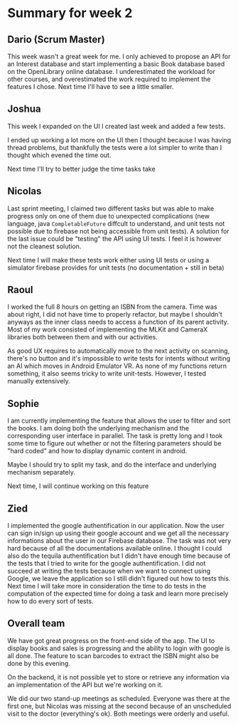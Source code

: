 # Summary for week 2

## Dario (Scrum Master)

This week wasn't a great week for me. I only achieved to propose an API for an Interest database and start implementing a basic Book
database based on the OpenLibrary online database. I underestimated the workload for other courses, and overestimated the
work required to implement the features I chose. Next time I'll have to see a little smaller.

## Joshua

This week I expanded on the UI I created last week and added a few tests. 

I ended up working a lot more on the UI  then I thought because I was having thread problems,
but thankfully the tests were a lot simpler to write than I thought which evened the time out.

Next time I'll try to better judge the time tasks take

## Nicolas

Last sprint meeting, I claimed two different tasks but was able to make progress only on one of them due to unexpected complications (new language, java `CompletableFuture` diffcult to understand, and unit tests not possible due to firebase not being accessible from unit tests). A solution for the last issue could be "testing" the API using UI tests. I feel it is however not the cleanest solution.

Next time I will make these tests work either using UI tests or using a simulator firebase provides for unit tests (no documentation + still in beta)

## Raoul

I worked the full 8 hours on getting an ISBN from the camera. Time was about right, 
I did not have time to properly refactor, but maybe I shouldn't anyways as the inner class needs to access
a function of its parent activity. Most of my work consisted of implementing the MLKit and CameraX libraries both between
them and with our activities.

As good UX requires to automatically move to the next activity on scanning, there's no button and it's impossible to
write tests for intents without writing an AI which moves in Android Emulator VR. As none of my functions return something,
it also seems tricky to write unit-tests. However, I tested manually extensively.

## Sophie

I am currently implementing the feature that allows the user to filter and sort the books. 
I am doing both the underlying mechanism and the corresponding user interface in parallel. 
The task is pretty long and I took some time to figure out whether or not the filtering parameters should be "hard coded"
and how to display dynamic content in android.

Maybe I should try to split my task, and do the interface and underlying mechanism separately. 

Next time, I will continue working on this feature

## Zied

I implemented the google authentification in our application. Now the user can sign in/sign up using their google account and we get all the necessary informations about the user in our Firebase database. The task was not very hard because of all the documentations available online. I thought I could also do the tequila authentification but I didn't have enough time because of the tests that I tried to write for the google authentification. I did not succeed at writing the tests because when we want to connect using Google, we leave the application so I still didn't figured out how to tests this. Next time I will take more in consideration the time to do tests in the computation of the expected time for doing a task and learn more precisely how to do every sort of tests.

## Overall team

We have got great progress on the front-end side of the app. The UI to display books and sales is progressing
and the ability to login with google is all done. The feature to scan barcodes to extract the ISBN might also be done by this evening.

On the backend, it is not possible yet to store or retrieve any information via an implementation of the API but we're working on it.

We did our two stand-up meetings as scheduled. Everyone was there at the first one, but Nicolas was missing at the second because
of an unscheduled visit to the doctor (everything's ok). Both meetings were orderly and useful.
